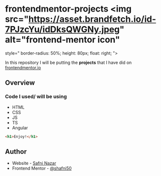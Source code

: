 # frontendmentor-projects <img src="https://asset.brandfetch.io/id-7PJzcYu/idDksQWGNy.jpeg" alt="frontend-mentor icon" 
style="
border-radius: 50%;
height: 80px;
float: right;
">

In this repository I will be putting the <b>projects</b> that I have did on <a href="https://www.frontendmentor.io/home">frontendmentor.io</a>

## Overview
### Code I used/ will be using

- HTML
- CSS 
- JS
- TS
- Angular

```html
<h1>Enjoy!</h1>
```

## Author

- Website - [Safni Nazar](https://linktr.ee/shafni50)
- Frontend Mentor - [@shafni50](https://www.frontendmentor.io/profile/shafni50)
